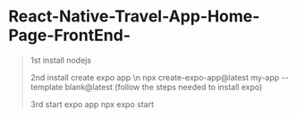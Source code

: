 # React-Native-Travel-App-Home-Page-FrontEnd-

>1st install nodejs
>
>2nd install create expo app \n
>npx create-expo-app@latest my-app --template blank@latest
>(follow the steps needed to install expo)
>
>3rd start expo app
>npx expo start
